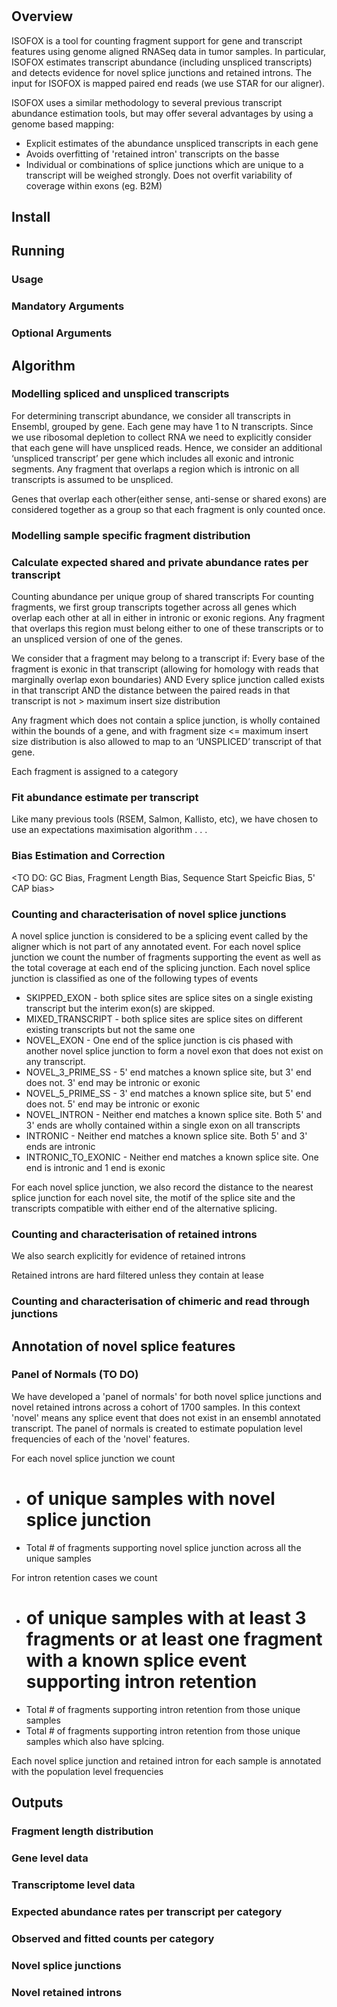 # <ISOFOX>

## Overview
ISOFOX is a tool for counting fragment support for gene and transcript features using genome aligned RNASeq data in tumor samples.   In particular, ISOFOX estimates transcript abundance (including unspliced transcripts) and detects evidence for novel splice junctions and retained introns.    The input for ISOFOX is mapped paired end reads (we use STAR for our aligner).

ISOFOX uses a similar methodology to several previous transcript abundance estimation tools, but may offer several advantages by using a genome based mapping:
* Explicit estimates of the abundance unspliced transcripts in each gene
* Avoids overfitting of 'retained intron' transcripts on the basse
* Individual or combinations of splice junctions which are unique to a transcript will be weighed strongly.  Does not overfit variability of coverage within exons (eg. B2M)

## Install

## Running

### Usage

### Mandatory Arguments

### Optional Arguments

## Algorithm

### Modelling spliced and unspliced transcripts

For determining transcript abundance, we consider all transcripts in Ensembl, grouped by gene.    Each gene may have 1 to N transcripts.   Since we use ribosomal depletion to collect RNA we need to  explicitly consider that each gene will have unspliced reads.   Hence, we consider an additional ‘unspliced transcript’ per gene which includes all exonic and intronic segments.   Any fragment that overlaps a region which is intronic on all transcripts is assumed to be unspliced.

Genes that overlap each other(either sense, anti-sense or shared exons) are considered together as a group so that each fragment is only counted once.     

<TO DO: NOTE on handling of duplicates>

### Modelling sample specific fragment distribution

<Using exclusively reads that overlap exon.    Exclude reads with N in cigar and that unusual gene with huge numbers>



### Calculate expected shared and private abundance rates per transcript


Counting abundance per unique group of shared transcripts
For counting fragments, we first group transcripts together across all genes which overlap each other at all in either in intronic or exonic regions.   Any fragment that overlaps this region must belong either to one of these transcripts or to an unspliced version of one of the genes.

We consider that a fragment may belong to a transcript if:
Every base of the fragment is exonic in that transcript (allowing for homology with reads that marginally overlap exon boundaries) AND
Every splice junction called exists in that transcript AND
the distance between the paired reads in that transcript is not > maximum insert size distribution 

Any fragment which does not contain a splice junction, is wholly contained within the bounds of a gene, and with fragment size <= maximum insert size distribution is also allowed to map to an ‘UNSPLICED’ transcript of that gene.

Each fragment is assigned to a category 

### Fit abundance estimate per transcript

Like many previous tools (RSEM, Salmon, Kallisto, etc), we have chosen to use an expectations maximisation algorithm . . .

### Bias Estimation and Correction

<TO DO: GC Bias, Fragment Length Bias, Sequence Start Speicfic Bias, 5' CAP bias>

### Counting and characterisation of novel splice junctions

A novel splice junction is considered to be a splicing event called by the aligner which is not part of any annotated event.  For each novel splice junction we count the number of fragments supporting the event as well as the total coverage at each end of the splicing junction.    Each novel splice junction is classified as one of the following types of events

* SKIPPED_EXON - both splice sites are splice sites on a single existing transcript but the interim exon(s) are skipped.
* MIXED_TRANSCRIPT - both splice sites are splice sites on different existing transcripts but not the same one
* NOVEL_EXON - One end of the splice junction is cis phased with another novel splice junction to form a novel exon that does not exist on any transcript.
* NOVEL_3_PRIME_SS - 5' end matches a known splice site, but 3' end does not.  3' end may be intronic or exonic
* NOVEL_5_PRIME_SS - 3' end matches a known splice site, but 5' end does not.  5' end may be intronic or exonic
* NOVEL_INTRON -  Neither end matches a known splice site.  Both 5' and 3' ends are wholly contained within a single exon on all transcripts
* INTRONIC -  Neither end matches a known splice site.  Both 5' and 3' ends are intronic
* INTRONIC_TO_EXONIC - Neither end matches a known splice site.  One end is intronic and 1 end is exonic

For each novel splice junction, we also record the distance to the nearest splice junction for each novel site, the motif of the splice site and the transcripts compatible with either end of the alternative splicing.


### Counting and characterisation of retained introns

We also search explicitly for evidence of retained introns

Retained introns are hard filtered unless they contain at lease

### Counting and characterisation of chimeric and read through junctions

## Annotation of novel splice features

### Panel of Normals  (TO DO)

We have developed a 'panel of normals' for both novel splice junctions and novel retained introns across a cohort of 1700 samples.  In this context 'novel' means any splice event that does not exist in an ensembl annotated transcript. The panel of normals is created to estimate population level frequencies of each of the 'novel' features.   

For each novel splice junction  we count
* # of unique samples with novel splice junction
* Total # of fragments supporting novel splice junction across all the unique samples

For intron retention cases we count
* # of unique samples with at least 3 fragments or at least one fragment with a known splice event supporting intron retention
* Total # of fragments supporting intron retention from those unique samples
* Total # of fragments supporting intron retention from those unique samples which also have splcing.

Each novel splice junction and retained intron for each sample is annotated with the population level frequencies

## Outputs

### Fragment length distribution

### Gene level data

### Transcriptome level data

### Expected abundance rates per transcript per category

### Observed and fitted counts per category

### Novel splice junctions

### Novel retained introns

